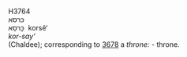 <body>
  <p>H3764<br>  כּרסא  <br> כָּרסֵא  ‎  korsê‘  <br><i>kor-say‘ </i><br>(Chaldee); corresponding to <a href="h3678.htm">3678</a>  a <i>throne: - </i>throne.<br></p>
 </body>